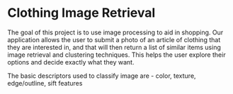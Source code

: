 # Clothing Image Retrieval
The goal of this project is to use image processing to aid in shopping. Our application allows the user to submit a photo of an article of clothing that they are interested in, and that will then return a list of similar items using image retrieval and clustering techniques. This helps the user explore their options and decide exactly what they want.

The  basic descriptors used to classify image are - color, texture, edge/outline, sift features
